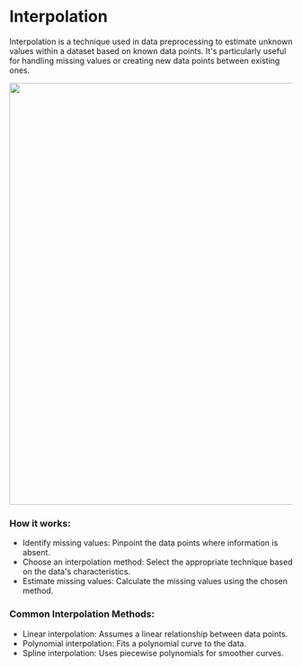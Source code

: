 # Interpolation

Interpolation is a technique used in data preprocessing to estimate unknown values within a dataset based on known data points. It's particularly useful for handling missing values or creating new data points between existing ones.

<p align="center">
  <img width="750" src="https://github.com/Yuucas/NLP/blob/3091c02973960e3990faafe931b22eafb5681ffb/Data_Preprocessing/Bag_of_words/table.png"></a>
</p>
<div align="center">


<div align="left">
  
### How it works:
- Identify missing values: Pinpoint the data points where information is absent.
- Choose an interpolation method: Select the appropriate technique based on the data's characteristics.
- Estimate missing values: Calculate the missing values using the chosen method.
 
### Common Interpolation Methods:
- Linear interpolation: Assumes a linear relationship between data points.   
- Polynomial interpolation: Fits a polynomial curve to the data.   
- Spline interpolation: Uses piecewise polynomials for smoother curves.
